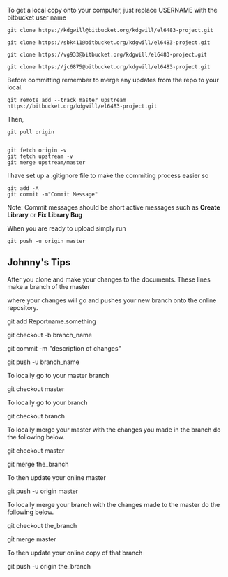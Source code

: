 To get a local copy onto your computer, just replace USERNAME with the bitbucket user name

```
git clone https://kdgwill@bitbucket.org/kdgwill/el6483-project.git

git clone https://sbk411@bitbucket.org/kdgwill/el6483-project.git

git clone https://vg933@bitbucket.org/kdgwill/el6483-project.git

git clone https://jc6875@bitbucket.org/kdgwill/el6483-project.git
```

Before committing remember to merge any updates from the repo to your local.
```
git remote add --track master upstream https://bitbucket.org/kdgwill/el6483-project.git
```
Then,
```
git pull origin


git fetch origin -v
git fetch upstream -v
git merge upstream/master
```

I have set up a .gitignore file to make the commiting process easier so

```
git add -A
git commit -m"Commit Message"
```
Note: Commit messages should be short active messages such as **Create Library** or **Fix Library Bug**

When you are ready to upload simply run

```
git push -u origin master
```




Johnny's Tips
---
After you clone and make your changes to the documents.  These lines make a branch of the master

where your changes will go and pushes your new branch onto the online repository.

git add Reportname.something

git checkout -b branch_name

git commit -m "description of changes"

git push -u branch_name

To locally go to your master branch

git checkout master

To locally go to your branch

git checkout branch

To locally merge your master with the changes you made in the branch do the following below.

git checkout master

git merge the_branch

To then update your online master

git push -u origin master

To locally merge your branch with the changes made to the master do the following below.

git checkout the_branch

git merge master

To then update your online copy of that branch

git push -u origin the_branch
